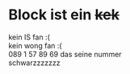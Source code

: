 # Block ist ein ~~kek~~

kein IS fan :( <br>
kein wong fan :( <br>
089 1 57 89 69 das seine nummer <br>
schwarzzzzzzz